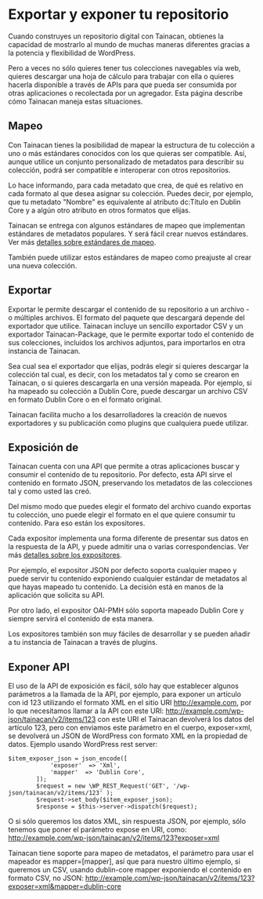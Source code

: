 # Exportar y exponer tu repositorio

Cuando construyes un repositorio digital con Tainacan, obtienes la capacidad de mostrarlo al mundo de muchas maneras diferentes gracias a la potencia y flexibilidad de WordPress.

Pero a veces no sólo quieres tener tus colecciones navegables vía web, quieres descargar una hoja de cálculo para trabajar con ella o quieres hacerla disponible a través de APIs para que pueda ser consumida por otras aplicaciones o recolectada por un agregador. Esta página describe cómo Tainacan maneja estas situaciones.

## Mapeo

Con Tainacan tienes la posibilidad de mapear la estructura de tu colección a uno o más estándares conocidos con los que quieras ser compatible. Así, aunque utilice un conjunto personalizado de metadatos para describir su colección, podrá ser compatible e interoperar con otros repositorios.

Lo hace informando, para cada metadato que crea, de qué es relativo en cada formato al que desea asignar su colección. Puedes decir, por ejemplo, que tu metadato "Nombre" es equivalente al atributo dc:Título en Dublin Core y a algún otro atributo en otros formatos que elijas.

Tainacan se entrega con algunos estándares de mapeo que implementan estándares de metadatos populares. Y será fácil crear nuevos estándares.  Ver más [detalles sobre estándares de mapeo](/es-mx/dev/mapping-standards.md). 

También puede utilizar estos estándares de mapeo como preajuste al crear una nueva colección.

## Exportar

Exportar le permite descargar el contenido de su repositorio a un archivo - o múltiples archivos. El formato del paquete que descargará depende del exportador que utilice. Tainacan incluye un sencillo exportador CSV y un exportador Tainacan-Package, que le permite exportar todo el contenido de sus colecciones, incluidos los archivos adjuntos, para importarlos en otra instancia de Tainacan.

Sea cual sea el exportador que elijas, podrás elegir si quieres descargar la colección tal cual, es decir, con los metadatos tal y como se crearon en Tainacan, o si quieres descargarla en una versión mapeada. Por ejemplo, si ha mapeado su colección a Dublin Core, puede descargar un archivo CSV en formato Dublin Core o en el formato original.

Tainacan facilita mucho a los desarrolladores la creación de nuevos exportadores y su publicación como plugins que cualquiera puede utilizar.

## Exposición de

Tainacan cuenta con una API que permite a otras aplicaciones buscar y consumir el contenido de tu repositorio. Por defecto, esta API sirve el contenido en formato JSON, preservando los metadatos de las colecciones tal y como usted las creó.

Del mismo modo que puedes elegir el formato del archivo cuando exportas tu colección, uno puede elegir el formato en el que quiere consumir tu contenido. Para eso están los expositores.

Cada expositor implementa una forma diferente de presentar sus datos en la respuesta de la API, y puede admitir una o varias correspondencias. Ver más [detalles sobre los expositores](exposers.md).

Por ejemplo, el expositor JSON por defecto soporta cualquier mapeo y puede servir tu contenido exponiendo cualquier estándar de metadatos al que hayas mapeado tu contenido. La decisión está en manos de la aplicación que solicita su API.

Por otro lado, el expositor OAI-PMH sólo soporta mapeado Dublin Core y siempre servirá el contenido de esta manera.

Los expositores también son muy fáciles de desarrollar y se pueden añadir a tu instancia de Tainacan a través de plugins.

## Exponer API

El uso de la API de exposición es fácil, sólo hay que establecer algunos parámetros a la llamada de la API, por ejemplo, para exponer un artículo con id 123 utilizando el formato XML en el sitio URI http://example.com, por lo que necesitamos llamar a la API con este URI: http://example.com/wp-json/tainacan/v2/items/123 con este URI el Tainacan devolverá los datos del artículo 123, pero con enviamos este parámetro en el cuerpo, exposer=xml, se devolverá un JSON de WordPress con formato XML en la propiedad de datos.
Ejemplo usando WordPress rest server:

	$item_exposer_json = json_encode([
				'exposer'  => 'Xml',
				'mapper'  => 'Dublin Core',
			]);
			$request = new \WP_REST_Request('GET', '/wp-json/tainacan/v2/items/123' );
			$request->set_body($item_exposer_json);
			$response = $this->server->dispatch($request);


O si sólo queremos los datos XML, sin respuesta JSON, por ejemplo, sólo tenemos que poner el parámetro expose en URI, como:
http://example.com/wp-json/tainacan/v2/items/123?exposer=xml

Tainacan tiene soporte para mapeo de metadatos, el parámetro para usar el mapeador es mapper=[mapper], así que para nuestro último ejemplo, si queremos un CSV, usando dublin-core mapper exponiendo el contenido en formato CSV, no JSON:
http://example.com/wp-json/tainacan/v2/items/123?exposer=xml&mapper=dublin-core

